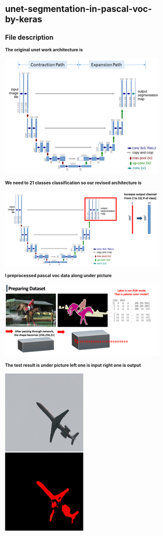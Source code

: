 # unet-segmentation-in-pascal-voc-by-keras

## File description



#### The original unet work architecture is 
![1](./read_md/1.png)



#### We need to 21 classes classification so our revised architecture is 
![2](./read_md/2.png)



#### I preprocessed pascal voc data along under picture
![3](./read_md/3.png)


#### The test result is under picture left one is input right one is output
![4](./read_md/4.png) ![5](./read_md/5.png)
